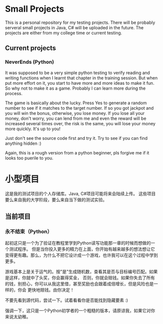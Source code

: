 # Small Projects
This is a personal repository for my testing projects. There will be probably serveral small projects in Java, C# will be uploaded in the future.
The projects are either from my college time or current testing.

## Current projects
### NeverEnds (Python)
It was supposed to be a very simple python testing to verify reading and writing functions when I learnt that chapter in the training session. 
But when put more effort on it, you start to have more and more ideas to make it fun. So why not to make it as a game. Probably I can learn more during the process.

The game is basically about the lucky. Press Yes to generate a random number to see if it matches to the target number. If so you got jackpot and you will win the bonus,
otherwise, you lose money. If you lose all your money, don't worry, you can lend from me and even the reward will be increased several times over, the risk is the same, you will
lose your money more quickly. It's up to you!

Just don't see the source code first and try it. Try to see if you can find anything hidden :)

Again, this is a rough version from a python beginner, pls forgive me if it looks too puerile to you.

# 小型项目
这是我的测试项目的个人存储库。Java, C#项目可能将来会陆续上传。
这些项目要么来自我的大学阶段，要么来自当下做的测试实验。

## 当前项目
### 永不结束（Python）
起初这只是一个为了验证在教程里学到Python读写功能那一章的时候而想做的一个测试程序。
但是当你投入更多的精力在上面，你开始有越来越多的想法想让它变得更有趣。那么，为什么不把它设计成一个游戏，也许我可以在这个过程中学到更多。

游戏基本上是关于运气的。按"是"生成随机数，查看其是否与目标编号匹配。如果是这样，你就中了头奖，你会赢得奖金，
否则，你就会赔钱。如果你失去了所有的钱，别担心，你可以从我这里借，甚至奖励也会跟着成倍增长，但是风险也是一样的，你会
更快地赔钱。由你决定！

不要先看到源代码，尝试一下。试着看看你是否能找到隐藏要素 :)

强调一下，这只是一个Python初学者的一个粗糙的版本，请原谅我，如果它对你来说太幼稚。
